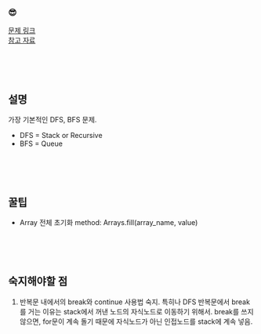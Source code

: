 

### &#128526;
[문제 링크](https://www.acmicpc.net/problem/1260)
<br>
[참고 자료](https://mygumi.tistory.com/102)

<br>
<br>
<br>

## 설명

가장 기본적인 DFS, BFS 문제.
* DFS = Stack or Recursive
* BFS = Queue


<br>
<br>
<br>

## 꿀팁
* Array 전체 초기화 method: Arrays.fill(array_name, value)

<br>
<br>
<br>


## 숙지해야할 점
1) 반복문 내에서의 break와 continue 사용법 숙지. 특히나 DFS 반복문에서 break를 거는 이유는 stack에서 꺼낸 노드의 자식노드로 이동하기 위해서. break를 쓰지 않으면, for문이 계속 돌기 때문에 자식노드가 아닌 인접노드를 stack에 계속 넣음.

<br>
<br>
<br>

